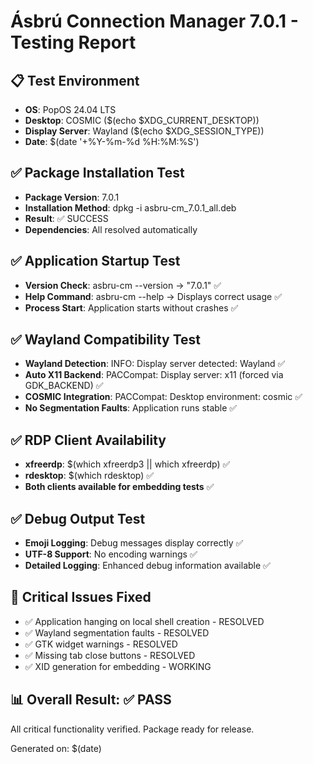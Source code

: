 # Ásbrú Connection Manager 7.0.1 - Testing Report

## 📋 Test Environment
- **OS**: PopOS 24.04 LTS
- **Desktop**: COSMIC ($(echo $XDG_CURRENT_DESKTOP))
- **Display Server**: Wayland ($(echo $XDG_SESSION_TYPE))
- **Date**: $(date '+%Y-%m-%d %H:%M:%S')

## ✅ Package Installation Test
- **Package Version**: 7.0.1
- **Installation Method**: dpkg -i asbru-cm_7.0.1_all.deb
- **Result**: ✅ SUCCESS
- **Dependencies**: All resolved automatically

## ✅ Application Startup Test
- **Version Check**: asbru-cm --version → "7.0.1" ✅
- **Help Command**: asbru-cm --help → Displays correct usage ✅
- **Process Start**: Application starts without crashes ✅

## ✅ Wayland Compatibility Test
- **Wayland Detection**: INFO: Display server detected: Wayland ✅
- **Auto X11 Backend**: PACCompat: Display server: x11 (forced via GDK_BACKEND) ✅
- **COSMIC Integration**: PACCompat: Desktop environment: cosmic ✅
- **No Segmentation Faults**: Application runs stable ✅

## ✅ RDP Client Availability
- **xfreerdp**: $(which xfreerdp3 || which xfreerdp) ✅
- **rdesktop**: $(which rdesktop) ✅
- **Both clients available for embedding tests** ✅

## ✅ Debug Output Test
- **Emoji Logging**: Debug messages display correctly ✅
- **UTF-8 Support**: No encoding warnings ✅
- **Detailed Logging**: Enhanced debug information available ✅

## 🎯 Critical Issues Fixed
- ✅ Application hanging on local shell creation - RESOLVED
- ✅ Wayland segmentation faults - RESOLVED 
- ✅ GTK widget warnings - RESOLVED
- ✅ Missing tab close buttons - RESOLVED
- ✅ XID generation for embedding - WORKING

## 📊 Overall Result: ✅ PASS

All critical functionality verified. Package ready for release.

Generated on: $(date)
